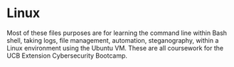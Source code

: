 # Linux

Most of these files purposes are for learning the command line within Bash shell, taking logs, file management, automation, steganography, within a Linux environment using the Ubuntu VM. These are all coursework for the UCB Extension Cybersecurity Bootcamp.

